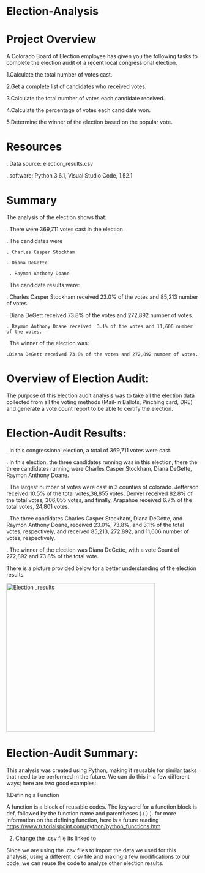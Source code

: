 # Election-Analysis

# Project Overview 
 A Colorado Board of Election employee has given you the following tasks to complete the election audit of a recent local congressional election.

1.Calculate the total number of votes cast.

2.Get a complete list of candidates who received votes.

3.Calculate the total number of votes each candidate received.

4.Calculate the percentage of votes each candidate won.

5.Determine the winner of the election based on the popular vote. 

# Resources 
. Data source: election_results.csv

. software: Python 3.6.1, Visual Studio Code,  1.52.1

# Summary

The analysis of the election shows that:

. There were 369,711 votes cast in the election

. The candidates were 
     
    . Charles Casper Stockham
    
    . Diana DeGette
     
     . Raymon Anthony Doane

. The candidate results were:
    
   . Charles Casper Stockham received 23.0% of the votes and 85,213 number of votes. 
   
   . Diana DeGett received 73.8% of the votes and 272,892 number of votes.
    
    . Raymon Anthony Doane received  3.1% of the votes and 11,606 number of the votes.


. The winner of the election was: 
    
    .Diana DeGett received 73.8% of the votes and 272,892 number of votes.
    
# Overview of Election Audit:

The purpose of this election audit analysis was to take all the election data collected from all the voting methods (Mail-in Ballots, Pinching card, DRE) and generate a vote count report to be able to certify the election. 



# Election-Audit Results: 

. In this congressional election, a total of 369,711 votes were cast.
                 
. In this election, the three candidates running was in this election, there the three candidates running were Charles Casper Stockham, Diana DeGette, Raymon Anthony Doane.

. The largest number of votes were cast in 3 counties of colorado. Jefferson received  10.5%  of the total votes,38,855 votes, Denver received  82.8% of the total votes, 306,055 votes, and finally, Arapahoe received  6.7% of the total votes, 24,801 votes.

. The three candidates Charles Casper Stockham, Diana DeGette, and Raymon Anthony Doane, received 23.0%, 73.8%, and 3.1% of the total votes, respectively, and received 85,213, 272,892, and 11,606 number of votes, respectively.

. The winner of the election was Diana DeGette, with a vote Count of  272,892 and  73.8% of the total vote. 

There is a picture provided below for a better understanding of the election results. 

<img width="388" alt="Election _results" src="https://user-images.githubusercontent.com/74740339/102721515-392c5b00-42c9-11eb-99b8-1d5df2977f39.png">


# Election-Audit Summary:


This analysis was created using Python, making it reusable for similar tasks that need to be performed in the future. We can do this in a few different ways; here are two good examples: 

1.Defining a Function 

A function is a  block of reusable codes. The keyword for a function block is def, followed by the function name and parentheses ( ( ) ). for more information on the defining function, here is a future reading https://www.tutorialspoint.com/python/python_functions.htm


2. Change the .csv file its linked to 

Since we are using the .csv files to import the data we used for this analysis, using a different .csv file and making a few modifications to our code, we can reuse the code to analyze other election results. 










